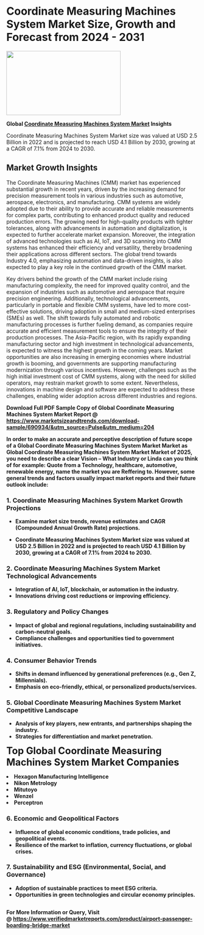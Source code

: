 <H1>Coordinate Measuring Machines System Market Size, Growth and Forecast from 2024 - 2031</H1><img class="aligncenter size-medium wp-image-584254" src="https://thirdeyenews.in/wp-content/uploads/2024/09/Global-Market-Research-300x168.jpeg" alt="" width="300" height="168" /><p><strong>Global&nbsp;<a href="https://www.marketsizeandtrends.com/download-sample/690934/&amp;utm_source=Pulse&amp;utm_medium=204">Coordinate Measuring Machines System Market</a> Insights</strong></p><p>Coordinate Measuring Machines System Market size was valued at USD 2.5 Billion in 2022 and is projected to reach USD 4.1 Billion by 2030, growing at a CAGR of 7.1% from 2024 to 2030.</p><p><h2>Market Growth Insights</h2> <p>The Coordinate Measuring Machines (CMM) market has experienced substantial growth in recent years, driven by the increasing demand for precision measurement tools in various industries such as automotive, aerospace, electronics, and manufacturing. CMM systems are widely adopted due to their ability to provide accurate and reliable measurements for complex parts, contributing to enhanced product quality and reduced production errors. The growing need for high-quality products with tighter tolerances, along with advancements in automation and digitalization, is expected to further accelerate market expansion. Moreover, the integration of advanced technologies such as AI, IoT, and 3D scanning into CMM systems has enhanced their efficiency and versatility, thereby broadening their applications across different sectors. The global trend towards Industry 4.0, emphasizing automation and data-driven insights, is also expected to play a key role in the continued growth of the CMM market.</p> <p><strong></strong></p> <p>Key drivers behind the growth of the CMM market include rising manufacturing complexity, the need for improved quality control, and the expansion of industries such as automotive and aerospace that require precision engineering. Additionally, technological advancements, particularly in portable and flexible CMM systems, have led to more cost-effective solutions, driving adoption in small and medium-sized enterprises (SMEs) as well. The shift towards fully automated and robotic manufacturing processes is further fueling demand, as companies require accurate and efficient measurement tools to ensure the integrity of their production processes. The Asia-Pacific region, with its rapidly expanding manufacturing sector and high investment in technological advancements, is expected to witness the highest growth in the coming years. Market opportunities are also increasing in emerging economies where industrial growth is booming, and governments are supporting manufacturing modernization through various incentives. However, challenges such as the high initial investment cost of CMM systems, along with the need for skilled operators, may restrain market growth to some extent. Nevertheless, innovations in machine design and software are expected to address these challenges, enabling wider adoption across different industries and regions. <p><strong></p><p><span class=""><strong>Download Full PDF Sample Copy of Global Coordinate Measuring Machines System Market Report</strong> @ <a href="https://www.marketsizeandtrends.com/download-sample/690934/&amp;utm_source=Pulse&amp;utm_medium=204" target="_blank">https://www.marketsizeandtrends.com/download-sample/690934/&amp;utm_source=Pulse&amp;utm_medium=204</a></span></p><p>In order to make an accurate and perceptive description of future scope of a Global&nbsp;Coordinate Measuring Machines System Market Market as Global&nbsp;Coordinate Measuring Machines System Market Market of 2025, you need to describe a clear Vision &ndash; What Industry or Linda can you think of for example: Quote from a Technology, healthcare, automotive, renewable energy, name the market you are Reffering to. However, some general trends and factors usually impact market reports and their future outlook include:</p><h3>1.&nbsp;<strong>Coordinate Measuring Machines System Market Growth Projections</strong></h3><ul><li>Examine market size trends, revenue estimates and CAGR (Compounded Annual Growth Rate) projections.</li><li><p>Coordinate Measuring Machines System Market size was valued at USD 2.5 Billion in 2022 and is projected to reach USD 4.1 Billion by 2030, growing at a CAGR of 7.1% from 2024 to 2030.</p></li></ul><h3>2.&nbsp;<strong>Coordinate Measuring Machines System Market Technological Advancements</strong></h3><ul><li>Integration of AI, IoT, blockchain, or automation in the industry.</li><li>Innovations driving cost reductions or improving efficiency.</li></ul><h3>3.&nbsp;<strong>Regulatory and Policy Changes</strong></h3><ul><li>Impact of global and regional regulations, including sustainability and carbon-neutral goals.</li><li>Compliance challenges and opportunities tied to government initiatives.</li></ul><h3>4.&nbsp;<strong>Consumer Behavior Trends</strong></h3><ul><li>Shifts in demand influenced by generational preferences (e.g., Gen Z, Millennials).</li><li>Emphasis on eco-friendly, ethical, or personalized products/services.</li></ul><h3>5.&nbsp;<strong>Global Coordinate Measuring Machines System Market Competitive Landscape</strong></h3><ul><li>Analysis of key players, new entrants, and partnerships shaping the industry.</li><li>Strategies for differentiation and market penetration.</li></ul><p data-pm-slice="1 1 []"><span style="color: inherit; font-family: inherit; font-size: 25px;">Top Global Coordinate Measuring Machines System Market Companies</span></p><div class="" data-test-id=""><p><li>Hexagon Manufacturing Intelligence</li><li> Nikon Metrology</li><li> Mitutoyo</li><li> Wenzel</li><li> Perceptron</li></p></div><h3>6.&nbsp;<strong>Economic and Geopolitical Factors</strong></h3><ul><li>Influence of global economic conditions, trade policies, and geopolitical events.</li><li>Resilience of the market to inflation, currency fluctuations, or global crises.</li></ul><h3>7.&nbsp;<strong>Sustainability and ESG (Environmental, Social, and Governance)</strong></h3><ul><li>Adoption of sustainable practices to meet ESG criteria.</li><li>Opportunities in green technologies and circular economy principles.</li></ul><h2><strong style="font-size: 14px;">For More Information or Query, Visit @&nbsp;</strong><a style="background-color: #ffffff; font-size: 14px;" href="https://www.marketsizeandtrends.com/report/coordinate-measuring-machines-system-market/" target="_blank">https://www.verifiedmarketreports.com/product/airport-passenger-boarding-bridge-market</a></h2>
